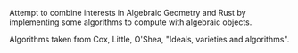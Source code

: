 Attempt to combine interests in Algebraic Geometry and Rust by implementing some algorithms to compute with algebraic objects.

Algorithms taken from Cox, Little, O'Shea, "Ideals, varieties and algorithms".
